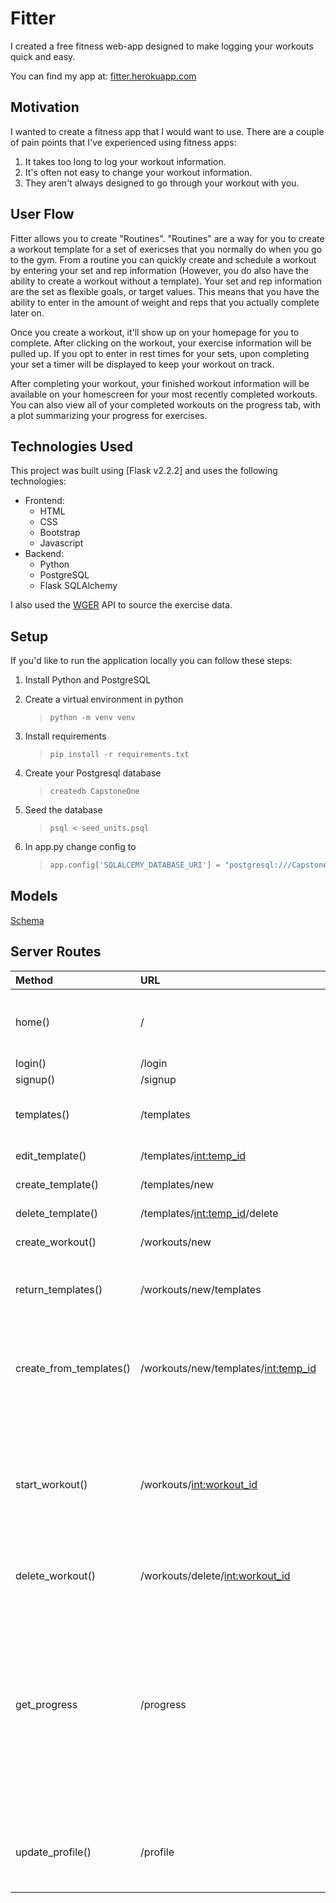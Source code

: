 # Fitter

I created a free fitness web-app designed to make logging your workouts quick and easy.

You can find my app at: [fitter.herokuapp.com](https://fitter.herokuapp.com)

## Motivation

I wanted to create a fitness app that I would want to use. There are a couple of pain points that I've experienced using fitness apps:

1. It takes too long to log your workout information.
2. It's often not easy to change your workout information.
3. They aren't always designed to go through your workout with you.

## User Flow

Fitter allows you to create "Routines". "Routines" are a way for you to create a workout template for a set of exericses that you normally do when you go to the gym. From a routine you can quickly create and schedule a workout by entering your set and rep information (However, you do also have the ability to create a workout without a template). Your set and rep information are the set as flexible goals, or target values. This means that you have the ability to enter in the amount of weight and reps that you actually complete later on.

Once you create a workout, it'll show up on your homepage for you to complete. After clicking on the workout, your exercise information will be pulled up. If you opt to enter in rest times for your sets, upon completing your set a timer will be displayed to keep your workout on track.

After completing your workout, your finished workout information will be available on your homescreen for your most recently completed workouts. You can also view all of your completed workouts on the progress tab, with a plot summarizing your progress for exercises.

## Technologies Used

This project was built using [Flask v2.2.2] and uses the following technologies:

- Frontend:
  - HTML
  - CSS
  - Bootstrap
  - Javascript
- Backend:
  - Python
  - PostgreSQL
  - Flask SQLAlchemy

I also used the [WGER](https://wger.de/api/v2) API to source the exercise data.

## Setup

If you'd like to run the application locally you can follow these steps:

1. Install Python and PostgreSQL
2. Create a virtual environment in python

   > ```console
   > python -m venv venv
   > ```

3. Install requirements

   > ```console
   > pip install -r requirements.txt
   > ```

4. Create your Postgresql database

   > ```console
   > createdb CapstoneOne
   > ```

5. Seed the database

   > ```console
   > psql < seed_units.psql
   > ```

6. In app.py change config to

   > ```python
   > app.config['SQLALCEMY_DATABASE_URI'] = "postgresql:///CapstoneOne"
   > ```

## Models

[Schema](./static/resources/SchemaDiagram.pdf)

## Server Routes

| Method                  | URL                                   | Description                                                                                                                                                                                                   |
| :---------------------- | :------------------------------------ | :------------------------------------------------------------------------------------------------------------------------------------------------------------------------------------------------------------ |
| home()                  | /                                     | Takes you to home page. If not logged in, will redirect to /login                                                                                                                                             |
| login()                 | /login                                | Login page.                                                                                                                                                                                                   |
| signup()                | /signup                               | Sign up page.                                                                                                                                                                                                 |
| templates()             | /templates                            | Page to view and manage templates ("Routines")                                                                                                                                                                |
| edit_template()         | /templates/<int:temp_id>              | Edit specific template                                                                                                                                                                                        |
| create_template()       | /templates/new                        | Create new template                                                                                                                                                                                           |
| delete_template()       | /templates/<int:temp_id>/delete       | Delete specific Template                                                                                                                                                                                      |
| create_workout()        | /workouts/new                         | Create new workout                                                                                                                                                                                            |
| return_templates()      | /workouts/new/templates               | redirects to /templates to create new workout from template                                                                                                                                                   |
| create_from_templates() | /workouts/new/templates/<int:temp_id> | Querys template to make workout from. Will POST new workout to /workouts/new                                                                                                                                  |
| start_workout()         | /workouts/<int:workout_id>            | Querys specific workout and displays workout information. On POST will add completed workout information.                                                                                                     |
| delete_workout()        | /workouts/delete/<int:workout_id>     | Deletes specific workotu                                                                                                                                                                                      |
| get_progress            | /progress                             | Querys specific exercise for progress. Defaults to first exercise by name alphabetically. Calls upon create_plot to make progress plot. Displays prgress plot and completed workouts within search parameters |
| update_profile()        | /profile                              | Gets additional user information. On post will update user information.                                                                                                                                       |
